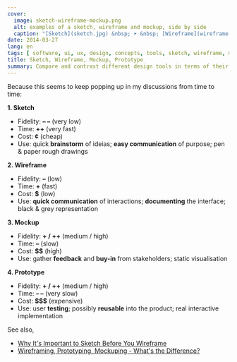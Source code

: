 ```yaml
---
cover:
  image: sketch-wireframe-mockup.png
  alt: examples of a sketch, wireframe and mockup, side by side
  caption: "[Sketch](sketch.jpg) &nbsp; ➤ &nbsp; [Wireframe](wireframe.jpg) &nbsp; ➤ &nbsp; [Mockup](mockup.jpg)"
date: 2014-03-27
lang: en
tags: [ software, ui, ux, design, concepts, tools, sketch, wireframe, mockup, prototype ]
title: Sketch, Wireframe, Mockup, Prototype
summary: Compare and contrast different design tools in terms of their fidelity, time, cost and use cases.
---
```


Because this seems to keep popping up in my discussions from time to time:

**1. Sketch**

-   Fidelity: **– –** (very low)
-   Time: **++** (very fast)
-   Cost: **¢** (cheap)
-   Use: quick **brainstorm** of ideias; **easy communication** of
    purpose; pen & paper rough drawings

**2. Wireframe**

-   Fidelity: **–** (low)
-   Time: **+** (fast)
-   Cost: **$** (low)
-   Use: **quick communication** of interactions; **documenting** the
    interface; black & grey representation

**3. Mockup**

-   Fidelity: **+ / ++** (medium / high)
-   Time: **–** (slow)
-   Cost: **$$** (high)
-   Use: gather **feedback** and **buy-in** from stakeholders;
    static visualisation

**4. Prototype**

-   Fidelity: **+ / ++** (medium / high)
-   Time: **– –** (very slow)
-   Cost: **$$$** (expensive)
-   Use: user **testing**; possibly **reusable** into the product; real
    interactive implementation

See also,

-   [Why It's Important to Sketch Before You Wireframe](http://hugo.ferreira.cc/post/80906780690/via-why-its-important-to-sketch-before-you)
-   [Wireframing, Prototyping, Mockuping - What's the Difference?](http://designmodo.com/wireframing-prototyping-mockuping/)

